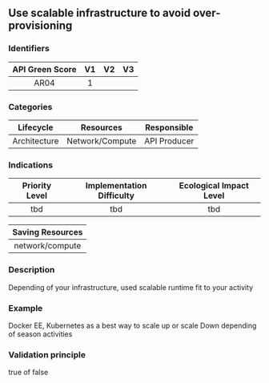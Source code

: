 ## Use scalable infrastructure to avoid over-provisioning

### Identifiers

| API Green Score |  V1  |  V2  |  V3  |
|:-------:|:----:|:----:|:----:|
|   AR04   | 1  |   |      |

### Categories

| Lifecycle |  Resources  |  Responsible  |
|:---------:|:----:|:----:|
| Architecture | Network/Compute | API Producer |

### Indications

| Priority Level |      Implementation Difficulty      |  Ecological Impact Level   |
|:-------------------:|:-------------------------:|:---------------------:|
| tbd | tbd | tbd |

|Saving Resources                                           |
|:----------------------------------------------------------:|
| network/compute     |

### Description

Depending of your infrastructure, used scalable runtime fit to your activity




### Example
Docker EE, Kubernetes as a best way to scale up or scale Down depending of season activities 

### Validation principle

true of false